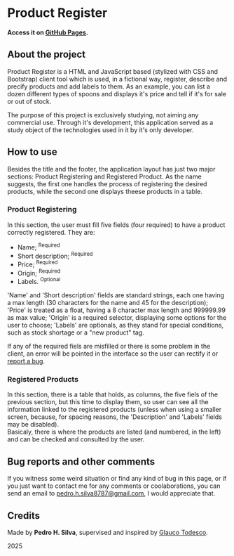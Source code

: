 # Product Register
**Access it on [GitHub Pages](https://peduu87.github.io/product-register/).**
## About the project
Product Register is a HTML and JavaScript based (stylized with CSS and Bootstrap) client tool which is used, in a fictional way, register, describe and precify products and add labels to them. As an example, you can list a dozen different types of spoons and displays it's price and tell if it's for sale or out of stock.  

The purpose of this project is exclusively studying, not aiming any commercial use. Through it's development, this application served as a study object of the technologies used in it by it's only developer.

## How to use
Besides the title and the footer, the application layout has just two major sections: Product Registering and Registered Product. As the name suggests, the first one handles the process of registering the desired products, while the second one displays theese products in a table.  

### Product Registering
In this section, the user must fill five fields (four required) to have a product correctly registered. They are:
- Name; <sup>Required</sup>
- Short description; <sup>Required</sup>
- Price; <sup>Required</sup>
- Origin; <sup>Required</sup>
- Labels. <sup>Optional</sup>

'Name' and 'Short description' fields are standard strings, each one having a max length (30 characters for the name and 45 for the description); 'Price' is treated as a float, having a 8 character max length and 999999.99 as max value; 'Origin' is a required selector, displaying some options for the user to choose; 'Labels' are optionals, as they stand for special conditions, such as stock shortage or a "new product" tag.  

If any of the required fiels are misfilled or there is some problem in the client, an error will be pointed in the interface so the user can rectify it or [report a bug](#bug-reports-and-other-comments).

### Registered Products
In this section, there is a table that holds, as columns, the five fiels of the previous section, but this time to display them, so user can see all the information linked to the registered products (unless when using a smaller screen, because, for spacing reasons, the 'Description' and 'Labels' fields may be disabled).  
Basicaly, there is where the products are listed (and numbered, in the left) and can be checked and consulted by the user.

## Bug reports and other comments
If you witness some weird situation or find any kind of bug in this page, or if you just want to contact me for any comments or coolaborations, you can send an email to pedro.h.silva8787@gmail.com, I would appreciate that.

## Credits
Made by **Pedro H. Silva**, supervised and inspired by [Glauco Todesco](https://github.com/glaucotodesco).  

2025
